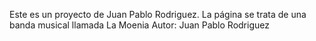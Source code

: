 Este es un proyecto de Juan Pablo Rodriguez.
La página se trata de una banda musical llamada La Moenia
Autor: Juan Pablo Rodriguez
